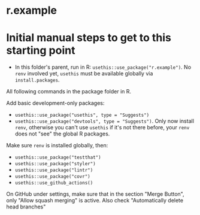 # r.example


# Initial manual steps to get to this starting point

- In this folder's parent, run in R: `usethis::use_package("r.example")`. No `renv` involved yet, `usethis` must be available globally via `install.packages`.

All following commands in the package folder in R.

Add basic development-only packages:
    
- `usethis::use_package("usethis", type = "Suggests")`
- `usethis::use_package("devtools", type = "Suggests")`. Only now install `renv`, otherwise you can't use `usethis` if it's not there before, your `renv` does not "see" the global R packages. 

Make sure `renv` is installed globally, then:

- `usethis::use_package("testthat")`
- `usethis::use_package("styler")`
- `usethis::use_package("lintr")`
- `usethis::use_package("covr")`
- `usethis::use_github_actions()`

On GitHub under settings, make sure that in the section "Merge Button", only "Allow squash merging" is active. Also check "Automatically delete head branches"
